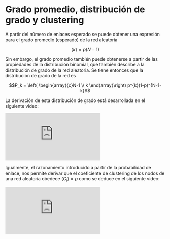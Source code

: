 # Grado promedio, distribución de grado y clustering

A partir del número de enlaces esperado se puede obtener una expresión para el grado promedio (esperado) de la red aleatoria

$$\left< k \right> = p(N-1)$$

Sin embargo, el grado promedio también puede obtenerse a partir de las propiedades de la distribución binomial, que también describe a la distribución de grado de la red aleatoria. Se tiene entonces que la distribución de grado de la red es

$$P_k = \left( \begin{array}{c}N-1 \\ k \end{array}\right) p^{k}(1-p)^{N-1-k}$$

La derivación de esta distribución de grado está desarrollada en el siguiente video:

<div class="iframe-container-out">
	<div class="iframe-container-in">
		<iframe src="https://www.youtube.com/embed/8JMnTvABvAs" title="YouTube video player" frameborder="0" allow="accelerometer; autoplay; clipboard-write; encrypted-media; gyroscope; picture-in-picture" allowfullscreen></iframe>
	</div>
</div>

Igualmente, el razonamiento introducido a partir de la probabilidad de enlace, nos permite derivar que el coeficiente de clustering de los nodos de una red aleatoria obedece $\left< C_i \right> = p$ como se deduce en el siguiente video:

<div class="iframe-container-out">
	<div class="iframe-container-in">
		<iframe src="https://www.youtube.com/embed/2rJG0f73F1w" title="YouTube video player" frameborder="0" allow="accelerometer; autoplay; clipboard-write; encrypted-media; gyroscope; picture-in-picture" allowfullscreen></iframe>
	</div>
</div>